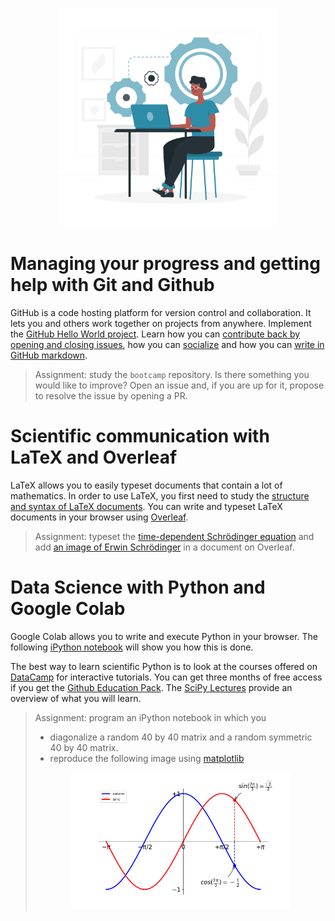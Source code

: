 
<p align="center">
<img src="../media/local.png" width="350">
</p>

# Managing your progress and getting help with Git and Github

GitHub is a code hosting platform for version control and collaboration. It lets you and others work together on projects from anywhere. Implement the [GitHub Hello World project](https://guides.github.com/activities/hello-world/). Learn how you can [contribute back by opening and closing issues](https://guides.github.com/features/issues/), how you can [socialize](https://guides.github.com/activities/socialize/) and how you can [write in GitHub markdown](https://guides.github.com/features/mastering-markdown/). 

> Assignment: study the `bootcamp` repository. Is there something you would like to improve? Open an issue and, if you are up for it, propose to resolve the issue by opening a PR.

# Scientific communication with LaTeX and Overleaf

LaTeX allows you to easily typeset documents that contain a lot of mathematics. In order to use LaTeX, you first need to study the [structure and syntax of LaTeX documents](https://www.overleaf.com/learn/latex/Free_online_introduction_to_LaTeX_(part_1)). You can write and typeset LaTeX documents in your browser using [Overleaf](https://www.overleaf.com).

> Assignment: typeset the [time-dependent Schrödinger equation](https://en.wikipedia.org/wiki/Schr%C3%B6dinger_equation#Time-dependent_equation) and add [an image of Erwin Schrödinger](https://en.wikipedia.org/wiki/Schr%C3%B6dinger_equation#/media/File:Erwin_Schrodinger2.jpg) in a document on Overleaf. 

# Data Science with Python and Google Colab

Google Colab allows you to write and execute Python in your browser. The following [iPython notebook](https://colab.research.google.com/notebooks/intro.ipynb) will show you how this is done.

The best way to learn scientific Python is to look at the courses offered on [DataCamp](https://www.datacamp.com) for interactive tutorials. You can get three months of free access if you get the [Github Education Pack](https://education.github.com/pack). The [SciPy Lectures](http://www.scipy-lectures.org) provide an overview of what you will learn.

> Assignment: program an iPython notebook in which you
> - diagonalize a random 40 by 40 matrix and a random symmetric 40 by 40 matrix. 
> - reproduce the following image using [matplotlib](https://matplotlib.org/)
> <p align="center">
> <img src="../media/python-colab.png" width="350">
> </p>
